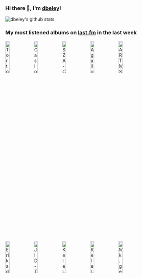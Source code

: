 ### Hi there 👋, I'm [dbeley](https://dbeley.ovh/en)!

![dbeley's github stats](https://github-readme-stats.vercel.app/api?username=dbeley)

### My most listened albums on [last.fm](https://www.last.fm/user/d_beley) in the last week

[<img src='https://lastfm.freetls.fastly.net/i/u/300x300/7b1e8113556efef08448495a2f3518e8.png' width='16%' height='16%' alt='Tortoise - A Lazarus Taxon'>](https://www.last.fm/music/tortoise/a%2blazarus%2btaxon)&nbsp;
[<img src='https://lastfm.freetls.fastly.net/i/u/300x300/8c2442a3969afcf4aef5681d31de7909.jpg' width='16%' height='16%' alt='Casiopea - Casiopea'>](https://www.last.fm/music/casiopea/casiopea)&nbsp;
[<img src='https://lastfm.freetls.fastly.net/i/u/300x300/9dcae165f522e0d818f7e75a3b5b6e16.jpg' width='16%' height='16%' alt='SZA - Ctrl'>](https://www.last.fm/music/sza/ctrl)&nbsp;
[<img src='https://lastfm.freetls.fastly.net/i/u/300x300/a924190403553d2e8f742d2148d8b6eb.jpg' width='16%' height='16%' alt='Agalloch - Pale Folklore'>](https://www.last.fm/music/agalloch/pale%2bfolklore)&nbsp;
[<img src='https://lastfm.freetls.fastly.net/i/u/300x300/fc693249cf214b16f902eac4170a8309.gif' width='16%' height='16%' alt='ARTMS - <DALL>'>](https://www.last.fm/music/artms/%253cdall%253e)&nbsp;
<br>
[<img src='https://lastfm.freetls.fastly.net/i/u/300x300/0e8e2798a498c100fc3254f507cb28e9.png' width='16%' height='16%' alt='Erika de Casier - Sensational'>](https://www.last.fm/music/erika%2bde%2bcasier/sensational)&nbsp;
[<img src='https://lastfm.freetls.fastly.net/i/u/300x300/f5ebc39b1f907ab9e0df8ea47841f0c5.jpg' width='16%' height='16%' alt='JID - The Forever Story'>](https://www.last.fm/music/jid/the%2bforever%2bstory)&nbsp;
[<img src='https://lastfm.freetls.fastly.net/i/u/300x300/21b87f7dd4ae908bd24bd964645bffa1.jpg' width='16%' height='16%' alt='Kelela - Raven'>](https://www.last.fm/music/kelela/raven)&nbsp;
[<img src='https://lastfm.freetls.fastly.net/i/u/300x300/5e5870bb74a869c07600542752b1b2ad.jpg' width='16%' height='16%' alt='Kelela - Take Me Apart'>](https://www.last.fm/music/kelela/take%2bme%2bapart)&nbsp;
[<img src='https://lastfm.freetls.fastly.net/i/u/300x300/4bb223c47d37d3ec76eddbfc7cb87b1a.jpg' width='16%' height='16%' alt='Mk.gee - Two Star & The Dream Police'>](https://www.last.fm/music/mk.gee/two%2bstar%2b%2526%2bthe%2bdream%2bpolice)&nbsp;
<br>
